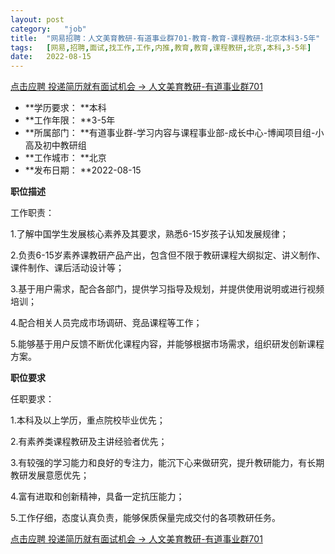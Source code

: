 ```yaml
---
layout:	post
category:	"job"
title:	"网易招聘：人文美育教研-有道事业群701-教育-教育-课程教研-北京本科3-5年"
tags:	[网易,招聘,面试,找工作,工作,内推,教育,教育,课程教研,北京,本科,3-5年]
date:	2022-08-15
---
```


[点击应聘 投递简历就有面试机会 ->  人文美育教研-有道事业群701](http://mobile.bole.netease.com/bole/boleDetail?id=38529&employeeId=346f03c3cda5f04c&key=all)



- **学历要求： **本科
- **工作年限： **3-5年
- **所属部门： **有道事业群-学习内容与课程事业部-成长中心-博闻项目组-小高及初中教研组
- **工作城市： **北京
- **发布日期： **2022-08-15



**职位描述**

工作职责：

1.了解中国学生发展核心素养及其要求，熟悉6-15岁孩子认知发展规律；

2.负责6-15岁素养课教研产品产出，包含但不限于教研课程大纲拟定、讲义制作、课件制作、课后活动设计等；

3.基于用户需求，配合各部门，提供学习指导及规划，并提供使用说明或进行视频培训；

4.配合相关人员完成市场调研、竞品课程等工作；

5.能够基于用户反馈不断优化课程内容，并能够根据市场需求，组织研发创新课程方案。



**职位要求**

任职要求：

1.本科及以上学历，重点院校毕业优先；

2.有素养类课程教研及主讲经验者优先；

3.有较强的学习能力和良好的专注力，能沉下心来做研究，提升教研能力，有长期教研发展意愿优先；

4.富有进取和创新精神，具备一定抗压能力；

5.工作仔细，态度认真负责，能够保质保量完成交付的各项教研任务。



[点击应聘 投递简历就有面试机会 ->  人文美育教研-有道事业群701](http://mobile.bole.netease.com/bole/boleDetail?id=38529&employeeId=346f03c3cda5f04c&key=all)